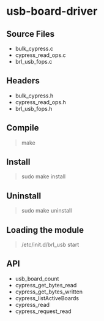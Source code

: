 usb-board-driver
================

## Source Files ##
- bulk_cypress.c
- cypress_read_ops.c
- brl_usb_fops.c

## Headers ##
- bulk_cypress.h
- cypress_read_ops.h
- brl_usb_fops.h

## Compile ##
> make

## Install ##
> sudo make install

## Uninstall ##
> sudo make uninstall

## Loading the module ##
> /etc/init.d/brl_usb start

## API ##
- usb_board_count
- cypress_get_bytes_read
- cypress_get_bytes_written
- cypress_listActiveBoards
- cypress_read
- cypress_request_read
